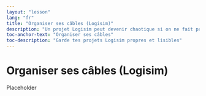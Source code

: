 ```yaml
---
layout: "lesson"
lang: "fr"
title: "Organiser ses câbles (Logisim)"
description: "Un projet Logisim peut devenir chaotique si on ne fait pas attention"
toc-anchor-text: "Organiser ses câbles"
toc-description: "Garde tes projets Logisim propres et lisibles"
---
```


# Organiser ses câbles (Logisim)

Placeholder